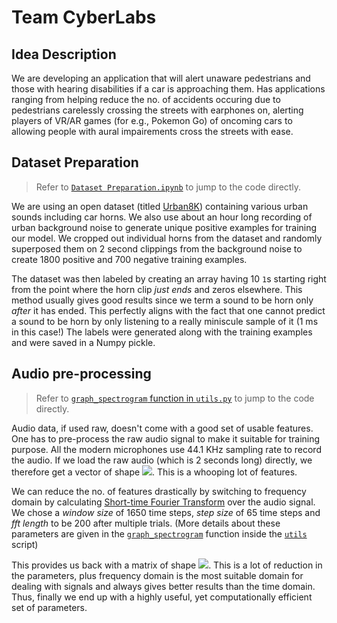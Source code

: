 # Team CyberLabs

## Idea Description
We are developing an application that will alert unaware pedestrians and those with
hearing disabilities if a car is approaching them. Has applications ranging from
helping reduce the no. of accidents occuring due to pedestrians carelessly crossing the streets
with earphones on, alerting players of VR/AR games (for e.g., Pokemon Go) of oncoming
cars to allowing people with aural impairements cross the streets with ease.

## Dataset Preparation
> Refer to [`Dataset Preparation.ipynb`](./Dataset%20Preparation.ipynb) to jump to the code directly.

We are using an open dataset (titled [Urban8K](https://urbansounddataset.weebly.com/urbansound8k.html)) containing various
urban sounds including car horns. We also use about an hour long recording of
urban background noise to generate unique positive examples for training our model.
We cropped out individual horns from the dataset and randomly superposed them
on 2 second clippings from the background noise to create 1800 positive and 700 negative
training examples.

The dataset was then labeled by creating an array having 10 `1`s starting right
from the point where the horn clip _just ends_ and zeros elsewhere.
This method usually gives good results since we term a sound to be horn only _after_
it has ended. This perfectly aligns with the fact that one cannot predict a sound to be horn by only listening to a really miniscule sample of it (1 ms in this case!)
The labels were generated along with the training examples and were saved in a Numpy pickle.

## Audio pre-processing
> Refer to [`graph_spectrogram` function in `utils.py`](./Dataset%20Preparation.ipynb) to jump to the code directly.

Audio data, if used raw, doesn't come with a good set of usable features. One has to
pre-process the raw audio signal to make it suitable for training purpose.
All the modern microphones use 44.1 KHz sampling rate to record the audio.
If we load the raw audio (which is 2 seconds long) directly, we therefore get a
vector of shape  <img src="https://latex.codecogs.com/gif.latex?[882000%20*%201]" />. This is a whooping lot of features.

We can reduce the no. of features drastically by switching to frequency domain
by calculating [Short-time Fourier Transform](https://en.wikipedia.org/wiki/Short-time_Fourier_transform) over the audio signal.
We chose a _window size_ of 1650 time steps, _step size_ of 65 time steps and _fft length_ to be 200 after multiple trials.
(More details about these parameters are given in the [`graph_spectrogram`](./utils.py#L7) function inside the [`utils`](./utils.py) script)

This provides us back with a matrix of shape <img src="https://latex.codecogs.com/gif.latex?[1332%20*%20101]" />.
This is a lot of reduction in the parameters, plus frequency domain is the most suitable domain
for dealing with signals and always gives better results than the time domain. Thus,
finally we end up with a highly useful, yet computationally efficient set of parameters.

